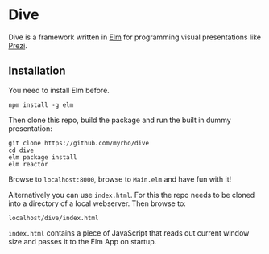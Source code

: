 # Dive

Dive is a framework written in [Elm](elmlang.org) for programming visual presentations like [Prezi](prezi.com). 

## Installation

You need to install Elm before.

    npm install -g elm

Then clone this repo, build the package and run the built in dummy presentation:

    git clone https://github.com/myrho/dive
    cd dive
    elm package install
    elm reactor

Browse to `localhost:8000`, browse to `Main.elm` and have fun with it!

Alternatively you can use `index.html`. For this the repo needs to be cloned into a directory of a local webserver. Then browse to:

    localhost/dive/index.html

`index.html` contains a piece of JavaScript that reads out current window size and passes it to the Elm App on startup.
